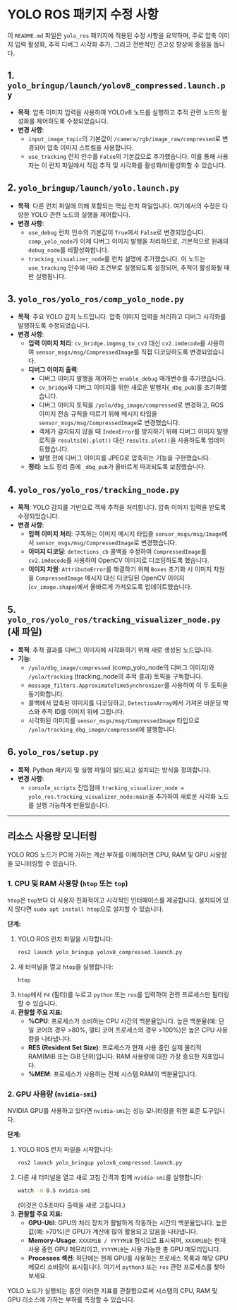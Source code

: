 # YOLO ROS 패키지 수정 사항

이 `README.md` 파일은 `yolo_ros` 패키지에 적용된 수정 사항을 요약하며, 주로 압축 이미지 입력 활성화, 추적 디버그 시각화 추가, 그리고 전반적인 견고성 향상에 중점을 둡니다.

## 1. `yolo_bringup/launch/yolov8_compressed.launch.py`

-   **목적**: 압축 이미지 입력을 사용하여 YOLOv8 노드를 실행하고 추적 관련 노드의 활성화를 제어하도록 수정되었습니다.
-   **변경 사항**:
    -   `input_image_topic`의 기본값이 `/camera/rgb/image_raw/compressed`로 변경되어 압축 이미지 스트림을 사용합니다.
    -   `use_tracking` 런치 인수를 `False`의 기본값으로 추가했습니다. 이를 통해 사용자는 이 런치 파일에서 직접 추적 및 시각화를 활성화/비활성화할 수 있습니다.

## 2. `yolo_bringup/launch/yolo.launch.py`

-   **목적**: 다른 런치 파일에 의해 포함되는 핵심 런치 파일입니다. 여기에서의 수정은 다양한 YOLO 관련 노드의 실행을 제어합니다.
-   **변경 사항**:
    -   `use_debug` 런치 인수의 기본값이 `True`에서 `False`로 변경되었습니다. `comp_yolo_node`가 이제 디버그 이미지 발행을 처리하므로, 기본적으로 원래의 `debug_node`를 비활성화합니다.
    -   `tracking_visualizer_node`를 런치 설명에 추가했습니다. 이 노드는 `use_tracking` 인수에 따라 조건부로 실행되도록 설정되어, 추적이 활성화될 때만 실행됩니다.

## 3. `yolo_ros/yolo_ros/comp_yolo_node.py`

-   **목적**: 주요 YOLO 감지 노드입니다. 압축 이미지 입력을 처리하고 디버그 시각화를 발행하도록 수정되었습니다.
-   **변경 사항**:
    -   **입력 이미지 처리**: `cv_bridge.imgmsg_to_cv2` 대신 `cv2.imdecode`를 사용하여 `sensor_msgs/msg/CompressedImage`를 직접 디코딩하도록 변경되었습니다.
    -   **디버그 이미지 출력**:
        -   디버그 이미지 발행을 제어하는 `enable_debug` 매개변수를 추가했습니다.
        -   `cv_bridge`와 디버그 이미지를 위한 새로운 발행자(`_dbg_pub`)를 초기화했습니다.
        -   디버그 이미지 토픽을 `/yolo/dbg_image/compressed`로 변경하고, ROS 이미지 전송 규칙을 따르기 위해 메시지 타입을 `sensor_msgs/msg/CompressedImage`로 변경했습니다.
        -   객체가 감지되지 않을 때 `IndexError`를 방지하기 위해 디버그 이미지 발행 로직을 `results[0].plot()` 대신 `results.plot()`을 사용하도록 업데이트했습니다.
        -   발행 전에 디버그 이미지를 JPEG로 압축하는 기능을 구현했습니다.
    -   **정리**: 노드 정리 중에 `_dbg_pub`가 올바르게 파괴되도록 보장했습니다.

## 4. `yolo_ros/yolo_ros/tracking_node.py`

-   **목적**: YOLO 감지를 기반으로 객체 추적을 처리합니다. 압축 이미지 입력을 받도록 수정되었습니다.
-   **변경 사항**:
    -   **입력 이미지 처리**: 구독하는 이미지 메시지 타입을 `sensor_msgs/msg/Image`에서 `sensor_msgs/msg/CompressedImage`로 변경했습니다.
    -   **이미지 디코딩**: `detections_cb` 콜백을 수정하여 `CompressedImage`를 `cv2.imdecode`를 사용하여 OpenCV 이미지로 디코딩하도록 했습니다.
    -   **이미지 차원**: `AttributeError`를 해결하기 위해 `Boxes` 초기화 시 이미지 차원을 `CompressedImage` 메시지 대신 디코딩된 OpenCV 이미지(`cv_image.shape`)에서 올바르게 가져오도록 업데이트했습니다.

## 5. `yolo_ros/yolo_ros/tracking_visualizer_node.py` (새 파일)

-   **목적**: 추적 결과를 디버그 이미지에 시각화하기 위해 새로 생성된 노드입니다.
-   **기능**:
    -   `/yolo/dbg_image/compressed` (comp_yolo_node의 디버그 이미지)와 `/yolo/tracking` (tracking_node의 추적 결과) 토픽을 구독합니다.
    -   `message_filters.ApproximateTimeSynchronizer`를 사용하여 이 두 토픽을 동기화합니다.
    -   콜백에서 압축된 이미지를 디코딩하고, `DetectionArray`에서 가져온 바운딩 박스와 추적 ID를 이미지 위에 그립니다.
    -   시각화된 이미지를 `sensor_msgs/msg/CompressedImage` 타입으로 `/yolo/tracking_dbg_image/compressed`에 발행합니다.

## 6. `yolo_ros/setup.py`

-   **목적**: Python 패키지 및 실행 파일이 빌드되고 설치되는 방식을 정의합니다.
-   **변경 사항**:
    -   `console_scripts` 진입점에 `tracking_visualizer_node = yolo_ros.tracking_visualizer_node:main`을 추가하여 새로운 시각화 노드를 실행 가능하게 만들었습니다.

---

## 리소스 사용량 모니터링

YOLO ROS 노드가 PC에 가하는 계산 부하를 이해하려면 CPU, RAM 및 GPU 사용량을 모니터링할 수 있습니다.

### 1. CPU 및 RAM 사용량 (`htop` 또는 `top`)

`htop`은 `top`보다 더 사용자 친화적이고 시각적인 인터페이스를 제공합니다. 설치되어 있지 않다면 `sudo apt install htop`으로 설치할 수 있습니다.

**단계:**
1.  YOLO ROS 런치 파일을 시작합니다:
    ```bash
    ros2 launch yolo_bringup yolov8_compressed.launch.py
    ```
2.  새 터미널을 열고 `htop`을 실행합니다:
    ```bash
    htop
    ```
3.  `htop`에서 `F4` (필터)를 누르고 `python` 또는 `ros`를 입력하여 관련 프로세스만 필터링할 수 있습니다.
4.  **관찰할 주요 지표:**
    *   **%CPU**: 프로세스가 소비하는 CPU 시간의 백분율입니다. 높은 백분율(예: 단일 코어의 경우 >80%, 멀티 코어 프로세스의 경우 >100%)은 높은 CPU 사용량을 나타냅니다.
    *   **RES (Resident Set Size)**: 프로세스가 현재 사용 중인 실제 물리적 RAM(MiB 또는 GiB 단위)입니다. RAM 사용량에 대한 가장 중요한 지표입니다.
    *   **%MEM**: 프로세스가 사용하는 전체 시스템 RAM의 백분율입니다.

### 2. GPU 사용량 (`nvidia-smi`)

NVIDIA GPU를 사용하고 있다면 `nvidia-smi`는 성능 모니터링을 위한 표준 도구입니다.

**단계:**
1.  YOLO ROS 런치 파일을 시작합니다:
    ```bash
    ros2 launch yolo_bringup yolov8_compressed.launch.py
    ```
2.  다른 새 터미널을 열고 새로 고침 간격과 함께 `nvidia-smi`를 실행합니다:
    ```bash
    watch -n 0.5 nvidia-smi
    ```
    (이것은 0.5초마다 출력을 새로 고칩니다.)
3.  **관찰할 주요 지표:**
    *   **GPU-Util**: GPU의 처리 장치가 활발하게 작동하는 시간의 백분율입니다. 높은 값(예: >70%)은 GPU가 계산에 많이 활용되고 있음을 나타냅니다.
    *   **Memory-Usage**: `XXXXMiB / YYYYMiB` 형식으로 표시되며, `XXXXMiB`는 현재 사용 중인 GPU 메모리이고, `YYYYMiB`는 사용 가능한 총 GPU 메모리입니다.
    *   **Processes 섹션**: 하단에는 현재 GPU를 사용하는 프로세스 목록과 해당 GPU 메모리 소비량이 표시됩니다. 여기서 `python3` 또는 `ros` 관련 프로세스를 찾아보세요.

YOLO 노드가 실행되는 동안 이러한 지표를 관찰함으로써 시스템의 CPU, RAM 및 GPU 리소스에 가하는 부하를 측정할 수 있습니다.
